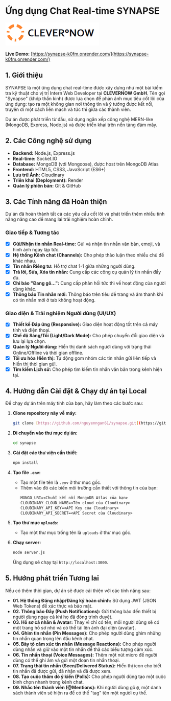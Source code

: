 # Ứng dụng Chat Real-time SYNAPSE

![CLEVERNOW GmbH Logo](images/logo-light.png)

**Live Demo:** [https://synapse-k0fm.onrender.com/](https://synapse-k0fm.onrender.com/)

## 1. Giới thiệu

SYNAPSE là một ứng dụng chat real-time được xây dựng như một bài kiểm tra kỹ thuật cho vị trí Intern Web Developer tại **CLEVERNOW GmbH**. Tên gọi "Synapse" (khớp thần kinh) được lựa chọn để phản ánh mục tiêu cốt lõi của ứng dụng: tạo ra một không gian nơi thông tin và ý tưởng được kết nối, truyền đi một cách liền mạch và tức thì giữa các thành viên.

Dự án được phát triển từ đầu, sử dụng ngăn xếp công nghệ MERN-like (MongoDB, Express, Node.js) và được triển khai trên nền tảng đám mây.

## 2. Các Công nghệ sử dụng

* **Backend:** Node.js, Express.js
* **Real-time:** Socket.IO
* **Database:** MongoDB (với Mongoose), được host trên MongoDB Atlas
* **Frontend:** HTML5, CSS3, JavaScript (ES6+)
* **Lưu trữ Ảnh:** Cloudinary
* **Triển khai (Deployment):** Render
* **Quản lý phiên bản:** Git & GitHub

## 3. Các Tính năng đã Hoàn thiện

Dự án đã hoàn thành tất cả các yêu cầu cốt lõi và phát triển thêm nhiều tính năng nâng cao để mang lại trải nghiệm hoàn chỉnh.

### Giao tiếp & Tương tác
-   [x] **Gửi/Nhận tin nhắn Real-time:** Gửi và nhận tin nhắn văn bản, emoji, và hình ảnh ngay lập tức.
-   [x] **Hệ thống Kênh chat (Channels):** Cho phép thảo luận theo nhiều chủ đề khác nhau.
-   [x] **Tin nhắn Riêng tư:** Hỗ trợ chat 1-1 giữa những người dùng.
-   [x] **Trả lời, Sửa, Xóa tin nhắn:** Cung cấp các công cụ quản lý tin nhắn đầy đủ.
-   [x] **Chỉ báo "Đang gõ...":** Cung cấp phản hồi tức thì về hoạt động của người dùng khác.
-   [x] **Thông báo Tin nhắn mới:** Thông báo trên tiêu đề trang và âm thanh khi có tin nhắn mới ở tab không hoạt động.

### Giao diện & Trải nghiệm Người dùng (UI/UX)
-   [x] **Thiết kế Đáp ứng (Responsive):** Giao diện hoạt động tốt trên cả máy tính và điện thoại.
-   [x] **Chế độ Sáng/Tối (Light/Dark Mode):** Cho phép chuyển đổi giao diện và lưu lại lựa chọn.
-   [x] **Quản lý Người dùng:** Hiển thị danh sách người dùng với trạng thái Online/Offline và thời gian offline.
-   [x] **Tối ưu hóa Hiển thị:** Tự động gom nhóm các tin nhắn gửi liên tiếp và hiển thị thời gian gửi.
-   [x] **Tìm kiếm Lịch sử:** Cho phép tìm kiếm tin nhắn văn bản trong kênh hiện tại.

## 4. Hướng dẫn Cài đặt & Chạy dự án tại Local

Để chạy dự án trên máy tính của bạn, hãy làm theo các bước sau:

1.  **Clone repository này về máy:**
    ```bash
    git clone [https://github.com/nguyenngan61/synapse.git](https://github.com/nguyenngan61/synapse.git)
    ```

2.  **Di chuyển vào thư mục dự án:**
    ```bash
    cd synapse
    ```

3.  **Cài đặt các thư viện cần thiết:**
    ```bash
    npm install
    ```

4.  **Tạo file `.env`:**
    * Tạo một file tên là `.env` ở thư mục gốc.
    * Thêm vào đó các biến môi trường cần thiết với thông tin của bạn:
        ```dotenv
        MONGO_URI=<Chuỗi kết nối MongoDB Atlas của bạn>
        CLOUDINARY_CLOUD_NAME=<Tên cloud của Cloudinary>
        CLOUDINARY_API_KEY=<API Key của Cloudinary>
        CLOUDINARY_API_SECRET=<API Secret của Cloudinary>
        ```

5.  **Tạo thư mục `uploads`:**
    * Tạo một thư mục trống tên là `uploads` ở thư mục gốc.

6.  **Chạy server:**
    ```bash
    node server.js
    ```
    Ứng dụng sẽ chạy tại `http://localhost:3000`.

## 5. Hướng phát triển Tương lai

Nếu có thêm thời gian, dự án sẽ được cải thiện với các tính năng sau:

* **01. Hệ thống Đăng nhập/Đăng ký hoàn chỉnh:** Sử dụng JWT (JSON Web Tokens) để xác thực và bảo mật.
* **02. Thông báo Đẩy (Push Notifications):** Gửi thông báo đến thiết bị người dùng ngay cả khi họ đã đóng trình duyệt.
* **03. Hồ sơ cá nhân & Avatar:** Thay vì chỉ có tên, mỗi người dùng sẽ có một trang hồ sơ nhỏ và có thể tải lên ảnh đại diện (avatar).
* **04. Ghim tin nhắn (Pin Messages):** Cho phép người dùng ghim những tin nhắn quan trọng lên đầu kênh chat.
* **05. Bày tỏ cảm xúc tin nhắn (Message Reactions):** Cho phép người dùng nhấn và giữ vào một tin nhắn để thả các biểu tượng cảm xúc.
* **06. Tin nhắn thoại (Voice Messages):** Thêm một nút micro để người dùng có thể ghi âm và gửi một đoạn tin nhắn thoại.
* **07. Trạng thái tin nhắn (Seen/Delivered Status):** Hiển thị icon cho biết tin nhắn đã được gửi, đã nhận và đã được xem.
* **08. Tạo cuộc thăm dò ý kiến (Polls):** Cho phép người dùng tạo một cuộc bình chọn nhanh trong kênh chat.
* **09. Nhắc tên thành viên (@Mentions):** Khi người dùng gõ `@`, một danh sách thành viên sẽ hiện ra để có thể "tag" tên một người cụ thể.